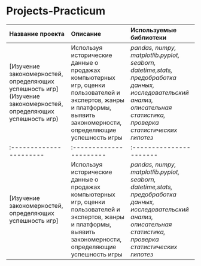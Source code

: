 # Projects-Practicum
| Название проекта | Описание | Используемые библиотеки | 
| :---------------------- | :---------------------- | :---------------------- |
| [Изучение закономерностей, определяющих успешность игр] (Изучение закономерностей, определяющих успешность игр)| Используя исторические данные о продажах компьютерных игр, оценки пользователей и экспертов, жанры и платформы, выявить закономерности, определяющие успешность игры | *pandas, numpy, matplotlib.pyplot, seaborn, datetime,stats, предобработка данных, исследовательский анализ, описательная статистика, проверка статистических гипотез* |
| :---------------------- | :---------------------- | :---------------------- |
| [Изучение закономерностей, определяющих успешность игр] | Используя исторические данные о продажах компьютерных игр, оценки пользователей и экспертов, жанры и платформы, выявить закономерности, определяющие успешность игры | *pandas, numpy, matplotlib.pyplot, seaborn, datetime,stats, предобработка данных, исследовательский анализ, описательная статистика, проверка статистических гипотез* |
